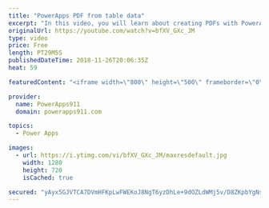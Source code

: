 ```yaml
---
title: "PowerApps PDF from table data"
excerpt: "In this video, you will learn about creating PDFs with PowerApps and Flow. This is taking the concept we covered in an earlier video and going two steps deeper by pulling in dynamic data and building an HTML table on the fly with the Concat function. Exciting stuff.  Intro to creating a PDF with PowerApps"
originalUrl: https://youtube.com/watch?v=bfXV_GXc_JM
type: video
price: Free
length: PT29M5S
publishedDateTime: 2018-11-26T20:06:35Z
heat: 59

featuredContent: "<iframe width=\"800\" height=\"500\" frameborder=\"0\" src=\"https://www.youtube.com/embed/bfXV_GXc_JM\" allow=\"accelerometer; autoplay; encrypted-media; gyroscope; picture-in-picture\" allowfullscreen></iframe>"

provider:
  name: PowerApps911
  domain: powerapps911.com

topics:
  - Power Apps

images:
  - url: https://i.ytimg.com/vi/bfXV_GXc_JM/maxresdefault.jpg
    width: 1280
    height: 720
    isCached: true

secured: "yAyx5GJVTCA7DVmHFKpLwFWEKoJ8NgT6yzDhLe+9dOZLdWMj5v/D8ZKpbYgNsHp1di36yWtzysP6A5NomJcwj6K3W1jhqW0Jh4rMPnoLcE85eznxI+5MUUSMr5YIjpSGXw+hCyAvBHYj6bfd6ETOkeW/cOUIbouwTQc1i5ioZo6rwZAyWhAT/4J/lRjUQ9P9/lw1bA//dULCxiQkABXRbYExJ+cFV1/klaqzjSMZhf09lWtRnkoaL6FoWR0Y5E/evzqXPVNYxBSxu44i3cucmR7rn8sCOWstd0Yof4kRaxGql+vP3iUkbvOFCZQnOknPfVItcNu64nnVc/5AmSzCdsRVNe73ujN8rbBX/Vra5qgeQLkEZYwWQBqtjgfv2LSSGkdTGCRn7uVxrigZdoXjOXcDi5zILGk0Inc42ZGUGPg=;JigSKH3Tm5KHAFBQvlX9Ng=="
---
```


